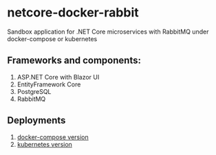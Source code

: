 # netcore-docker-rabbit
Sandbox application for .NET Core microservices with RabbitMQ under docker-compose or kubernetes


## Frameworks and components:
1. ASP.NET Core with Blazor UI
2. EntityFramework Core
3. PostgreSQL
4. RabbitMQ

## Deployments
1. [docker-compose version](CoreDockerRabbit/docker)
2. [kubernetes version](CoreDockerRabbit/k8s)
